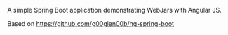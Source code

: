 A simple Spring Boot application demonstrating WebJars with Angular JS.

Based on https://github.com/g00glen00b/ng-spring-boot